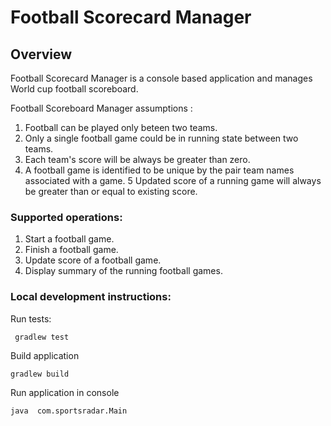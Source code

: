 # Football Scorecard Manager

## Overview
Football Scorecard Manager is a console based application and manages World cup football scoreboard.

Football Scoreboard Manager assumptions :
1. Football can be played only beteen two teams.
2. Only a single football game could be in running state between two teams.
3. Each team's score will be always be greater than zero.
4. A football game is identified to be unique by the pair team names associated with a game.
5  Updated score of a running game will always be greater than or equal to existing score.

### Supported operations:

1. Start a football game.
2. Finish a football game.
3. Update score of a football game.
4. Display summary of the running football games.

### Local development instructions:

Run tests:
   ```shell
    gradlew test
   ```
Build application
```shell
gradlew build
```
Run application in console
```shell
java  com.sportsradar.Main
```
